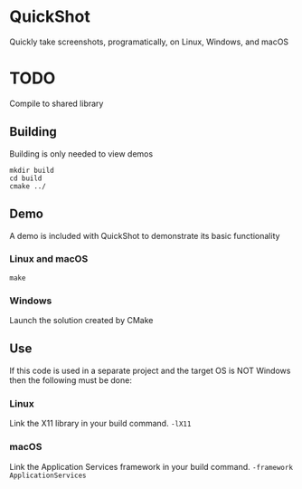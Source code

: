 # QuickShot

Quickly take screenshots, programatically, on Linux, Windows, and macOS

# TODO

Compile to shared library

## Building

Building is only needed to view demos

```
mkdir build
cd build
cmake ../
```

## Demo

A demo is included with QuickShot to demonstrate its basic functionality

### Linux and macOS

```
make
```

### Windows

Launch the solution created by CMake

## Use

If this code is used in a separate project and the target OS is NOT Windows then the following must be done:

### Linux

Link the X11 library in your build command. `-lX11`

### macOS

Link the Application Services framework in your build command. `-framework ApplicationServices`
